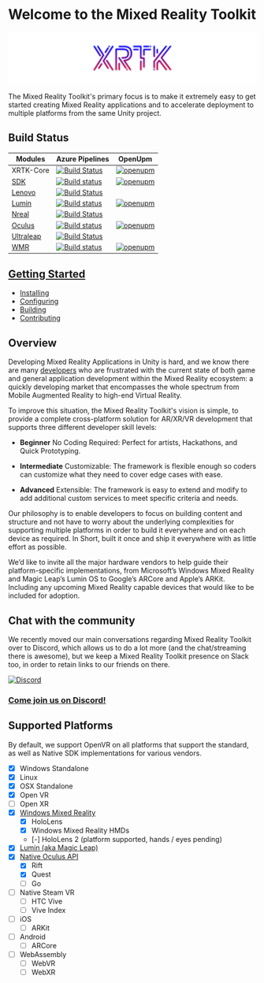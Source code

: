 # Welcome to the Mixed Reality Toolkit

![](/images/Branding/XRTK_Logo_1200x250.png)

The Mixed Reality Toolkit's primary focus is to make it extremely easy to get started creating Mixed Reality applications and to accelerate deployment to multiple platforms from the same Unity project.

## Build Status

| Modules | Azure Pipelines | OpenUpm |
|---|---|---|
|XRTK-Core|[![Build Status](https://dev.azure.com/xrtk/Mixed%20Reality%20Toolkit/_apis/build/status/com.xrtk.core?branchName=master)](https://dev.azure.com/xrtk/Mixed%20Reality%20Toolkit/_build/latest?definitionId=44&branchName=master)|[![openupm](https://img.shields.io/npm/v/com.xrtk.core?label=openupm&registry_uri=https://package.openupm.com)](https://openupm.com/packages/com.xrtk.core/)|
|[SDK](https://github.com/XRTK/SDK)|[![Build status](https://dev.azure.com/xrtk/Mixed%20Reality%20Toolkit/_apis/build/status/XRTK.SDK%20Master%20Build)](https://dev.azure.com/xrtk/Mixed%20Reality%20Toolkit/_build/latest?definitionId=23)|[![openupm](https://img.shields.io/npm/v/com.xrtk.sdk?label=openupm&registry_uri=https://package.openupm.com)](https://openupm.com/packages/com.xrtk.sdk/)|
|[Lenovo](https://github.com/XRTK/Lenovo)|[![Build Status](https://dev.azure.com/xrtk/Mixed%20Reality%20Toolkit/_apis/build/status/com.xrtk.lenovo?branchName=master)](https://dev.azure.com/xrtk/Mixed%20Reality%20Toolkit/_build/latest?definitionId=53&branchName=master)||
|[Lumin](https://github.com/XRTK/Lumin)|[![Build status](https://dev.azure.com/xrtk/Mixed%20Reality%20Toolkit/_apis/build/status/XRTK.Lumin%20Master%20Build)](https://dev.azure.com/xrtk/Mixed%20Reality%20Toolkit/_build/latest?definitionId=29)|[![openupm](https://img.shields.io/npm/v/com.xrtk.lumin?label=openupm&registry_uri=https://package.openupm.com)](https://openupm.com/packages/com.xrtk.lumin/)|
|[Nreal](https://github.com/XRTK/Nreal)|[![Build Status](https://dev.azure.com/xrtk/Mixed%20Reality%20Toolkit/_apis/build/status/com.xrtk.ultraleap?branchName=master)](https://dev.azure.com/xrtk/Mixed%20Reality%20Toolkit/_build/latest?definitionId=51&branchName=master)||
|[Oculus](https://github.com/XRTK/Oculus)|[![Build status](https://dev.azure.com/xrtk/Mixed%20Reality%20Toolkit/_apis/build/status/XRTK.Oculus%20Master%20Build)](https://dev.azure.com/xrtk/Mixed%20Reality%20Toolkit/_build/latest?definitionId=30)|[![openupm](https://img.shields.io/npm/v/com.xrtk.oculus?label=openupm&registry_uri=https://package.openupm.com)](https://openupm.com/packages/com.xrtk.oculus/)|
|[Ultraleap](https://github.com/XRTK/Ultraleap)|[![Build Status](https://dev.azure.com/xrtk/Mixed%20Reality%20Toolkit/_apis/build/status/com.xrtk.ultraleap?branchName=master)](https://dev.azure.com/xrtk/Mixed%20Reality%20Toolkit/_build/latest?definitionId=51&branchName=master)||
|[WMR](https://github.com/XRTK/WindowsMixedReality)|[![Build status](https://dev.azure.com/xrtk/Mixed%20Reality%20Toolkit/_apis/build/status/XRTK.WMR%20Master%20Build)](https://dev.azure.com/xrtk/Mixed%20Reality%20Toolkit/_build/latest?definitionId=21)|[![openupm](https://img.shields.io/npm/v/com.xrtk.wmr?label=openupm&registry_uri=https://package.openupm.com)](https://openupm.com/packages/com.xrtk.wmr/)|

## [Getting Started](articles/00-GettingStarted.md)

- [Installing](articles/00-GettingStarted.md#adding-the-mixed-reality-toolkit-to-your-project)
- [Configuring](articles/00-GettingStarted.md#configure-your-base-scene)
- [Building](articles/00-GettingStarted.md#build-and-play)
- [Contributing](CONTRIBUTING.md)

## Overview

Developing Mixed Reality Applications in Unity is hard, and we know there are many [developers](./CONTRIBUTORS.md) who are frustrated with the current state of both game and general application development within the Mixed Reality ecosystem: a quickly developing market that encompasses the whole spectrum from Mobile Augmented Reality to high-end Virtual Reality.

To improve this situation, the Mixed Reality Toolkit's vision is simple, to provide a complete cross-platform solution for AR/XR/VR development that supports three different developer skill levels:

- **Beginner** No Coding Required: Perfect for artists, Hackathons, and Quick Prototyping.

- **Intermediate** Customizable: The framework is flexible enough so coders can customize what they need to cover edge cases with ease.

- **Advanced** Extensible: The framework is easy to extend and modify to add additional custom services to meet specific criteria and needs.

Our philosophy is to enable developers to focus on building content and structure and not have to worry about the underlying complexities for supporting multiple platforms in order to build it everywhere and on each device as required.  In Short, built it once and ship it everywhere with as little effort as possible.

We’d like to invite all the major hardware vendors to help guide their platform-specific implementations, from Microsoft’s Windows Mixed Reality and Magic Leap’s Lumin OS to Google’s ARCore and Apple’s ARKit.  Including any upcoming Mixed Reality capable devices that would like to be included for adoption.

## Chat with the community

We recently moved our main conversations regarding Mixed Reality Toolkit over to Discord, which allows us to do a lot more (and the chat/streaming there is awesome), but we keep a Mixed Reality Toolkit presence on Slack too, in order to retain links to our friends on there.

[![Discord](https://cdn0.iconfinder.com/data/icons/free-social-media-set/24/discord-128.png)](https://t.co/UeUSVjnoIZ?amp=1)

### [Come join us on Discord!](https://t.co/UeUSVjnoIZ?amp=1)

## Supported Platforms

By default, we support OpenVR on all platforms that support the standard, as well as Native SDK implementations for various vendors.

- [x] Windows Standalone
- [x] Linux
- [x] OSX Standalone
- [x] Open VR
- [ ] Open XR
- [x] [Windows Mixed Reality](https://github.com/XRTK/WindowsMixedReality)
    - [x] HoloLens
    - [x] Windows Mixed Reality HMDs
    - [-] HoloLens 2 (platform supported, hands / eyes pending)
- [x] [Lumin (aka Magic Leap)](https://github.com/XRTK/Lumin)
- [x] [Native Oculus API](https://github.com/XRTK/Oculus)
    - [x] Rift
    - [x] Quest
    - [ ] Go
- [ ] Native Steam VR
    - [ ] HTC Vive
    - [ ] Vive Index
- [ ] iOS
    - [ ] ARKit
- [ ] Android
    - [ ] ARCore
- [ ] WebAssembly
    - [ ] WebVR
    - [ ] WebXR
